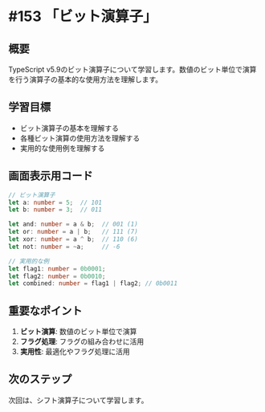 # #153 「ビット演算子」

## 概要
TypeScript v5.9のビット演算子について学習します。数値のビット単位で演算を行う演算子の基本的な使用方法を理解します。

## 学習目標
- ビット演算子の基本を理解する
- 各種ビット演算の使用方法を理解する
- 実用的な使用例を理解する

## 画面表示用コード

```typescript
// ビット演算子
let a: number = 5;  // 101
let b: number = 3;  // 011

let and: number = a & b;  // 001 (1)
let or: number = a | b;   // 111 (7)
let xor: number = a ^ b;  // 110 (6)
let not: number = ~a;     // -6

// 実用的な例
let flag1: number = 0b0001;
let flag2: number = 0b0010;
let combined: number = flag1 | flag2; // 0b0011
```

## 重要なポイント
1. **ビット演算**: 数値のビット単位で演算
2. **フラグ処理**: フラグの組み合わせに活用
3. **実用性**: 最適化やフラグ処理に活用

## 次のステップ
次回は、シフト演算子について学習します。